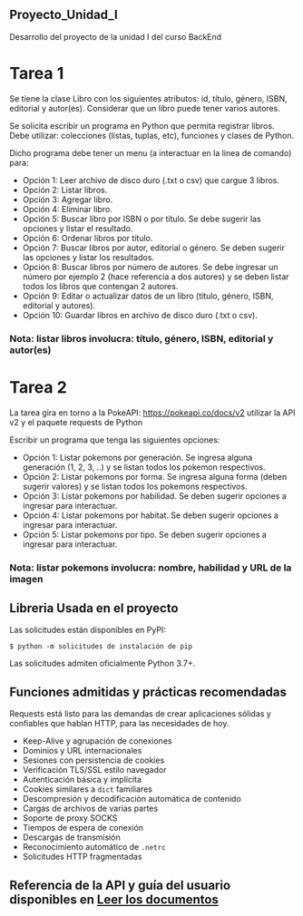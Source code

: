 ## Proyecto_Unidad_I
Desarrollo del proyecto de la unidad I del curso BackEnd
# Tarea 1
Se tiene la clase Libro con los siguientes atributos: id, título, género, ISBN, editorial y autor(es). Considerar que un libro puede tener varios autores.

Se solicita escribir un programa en Python que permita registrar libros. Debe utilizar: colecciones (listas, tuplas, etc), funciones y clases de Python.

Dicho programa debe tener un menu (a interactuar en la línea de comando) para:

* Opción 1: Leer archivo de disco duro (.txt o csv) que cargue 3 libros.
* Opción 2: Listar libros.
* Opción 3: Agregar libro.
* Opción 4: Eliminar libro.
* Opción 5: Buscar libro por ISBN o por título. Se debe sugerir las opciones y listar el resultado.
* Opción 6: Ordenar libros por título.
* Opción 7: Buscar libros por autor, editorial o género. Se deben sugerir las opciones y listar los resultados.
* Opción 8: Buscar libros por número de autores. Se debe ingresar un número por ejemplo 2 (hace referencia a dos autores) y se deben listar todos los libros que contengan 2 autores.
* Opción 9: Editar o actualizar datos de un libro (título, género, ISBN, editorial y autores).
* Opción 10: Guardar libros en archivo de disco duro (.txt o csv).
### Nota: listar libros involucra: título, género, ISBN, editorial y autor(es)

# Tarea 2
La tarea gira en torno a la PokeAPI: https://pokeapi.co/docs/v2 utilizar la API v2 y el paquete requests de Python

Escribir un programa que tenga las siguientes opciones:

* Opción 1: Listar pokemons por generación. Se ingresa alguna generación (1, 2, 3, ..) y se listan todos los pokemon respectivos.
* Opción 2: Listar pokemons por forma. Se ingresa alguna forma (deben sugerir valores) y se listan todos los pokemons respectivos.
* Opción 3: Listar pokemons por habilidad. Se deben sugerir opciones a ingresar para interactuar.
* Opción 4: Listar pokemons por habitat. Se deben sugerir opciones a ingresar para interactuar.
* Opción 5: Listar pokemons por tipo. Se deben sugerir opciones a ingresar para interactuar.
### Nota: listar pokemons involucra: nombre, habilidad y URL de la imagen
##  Libreria Usada en el proyecto

Las solicitudes están disponibles en PyPI:

```consola
$ python -m solicitudes de instalación de pip
```

Las solicitudes admiten oficialmente Python 3.7+.

##  Funciones admitidas y prácticas recomendadas

Requests está listo para las demandas de crear aplicaciones sólidas y confiables que hablan HTTP, para las necesidades de hoy.

- Keep-Alive y agrupación de conexiones
- Dominios y URL internacionales
- Sesiones con persistencia de cookies
- Verificación TLS/SSL estilo navegador
- Autenticación básica y implícita
- Cookies similares a `dict` familiares
- Descompresión y decodificación automática de contenido
- Cargas de archivos de varias partes
- Soporte de proxy SOCKS
- Tiempos de espera de conexión
- Descargas de transmisión
- Reconocimiento automático de `.netrc`
- Solicitudes HTTP fragmentadas

##  Referencia de la API y guía del usuario disponibles en [ Leer los documentos ](https://requests.readthedocs.io)

